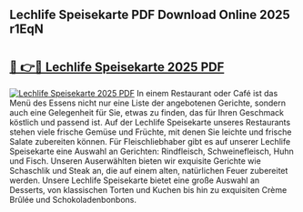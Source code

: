 ## Lechlife Speisekarte PDF Download Online 2025 r1EqN

# <h2><a href="http://gce7vrh.nevu.top/?p=Lechlife+Speisekarte">🔗 👉🔴 Lechlife Speisekarte 2025 PDF</a></h2>

[![Lechlife Speisekarte 2025 PDF](https://i.imgur.com/dBaPXMq.png)](http://gce7vrh.nevu.top/?p=Lechlife+Speisekarte)
In einem Restaurant oder Café ist das Menü des Essens nicht nur eine Liste der angebotenen Gerichte, sondern auch eine Gelegenheit für Sie, etwas zu finden, das für Ihren Geschmack köstlich und passend ist. Auf der Lechlife Speisekarte unseres Restaurants stehen viele frische Gemüse und Früchte, mit denen Sie leichte und frische Salate zubereiten können. Für Fleischliebhaber gibt es auf unserer Lechlife Speisekarte eine Auswahl an Gerichten: Rindfleisch, Schweinefleisch, Huhn und Fisch. Unseren Auserwählten bieten wir exquisite Gerichte wie Schaschlik und Steak an, die auf einem alten, natürlichen Feuer zubereitet werden. Unsere Lechlife Speisekarte bietet eine große Auswahl an Desserts, von klassischen Torten und Kuchen bis hin zu exquisiten Crème Brûlée und Schokoladenbonbons.
